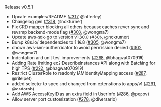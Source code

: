 Release v0.5.1
* Update examples/README ([#317](https://github.com/kubernetes-sigs/aws-iam-authenticator/pull/317), @otterley)
* Changelog gen ([#318](https://github.com/kubernetes-sigs/aws-iam-authenticator/pull/318), @nckturner)
* Fix CRD mapper blocking all others because caches never sync  and revamp backend-mode flag ([#303](https://github.com/kubernetes-sigs/aws-iam-authenticator/pull/303), @wongma7)
* Update aws-sdk-go to version v1.30.0 ([#306](https://github.com/kubernetes-sigs/aws-iam-authenticator/pull/306), @nckturner)
* Bump k8s.io/ dependencies to 1.16.8 ([#305](https://github.com/kubernetes-sigs/aws-iam-authenticator/pull/305), @wongma7)
* chown aws-iam-authenticator to avoid permission denied ([#302](https://github.com/kubernetes-sigs/aws-iam-authenticator/pull/302), @wongma7)
* Indentation and unit test improvements ([#298](https://github.com/kubernetes-sigs/aws-iam-authenticator/pull/298), @bhagwat070919)
* Adding Rate limiting ec2:DescribeInstances API along with Batching for high TPS ([#292](https://github.com/kubernetes-sigs/aws-iam-authenticator/pull/292), @bhagwat070919)
* Restrict ClusterRole to readonly IAMIdentityMapping access ([#287](https://github.com/kubernetes-sigs/aws-iam-authenticator/pull/287), @rifelpet)
* added selector to spec and changed from extenstions to apps/v1 ([#291](https://github.com/kubernetes-sigs/aws-iam-authenticator/pull/291), @andarob)
* Add AWS AccessKeyID as an extra field in UserInfo ([#286](https://github.com/kubernetes-sigs/aws-iam-authenticator/pull/286), @pepov)
* Allow server port customization ([#278](https://github.com/kubernetes-sigs/aws-iam-authenticator/pull/278), @diversario)
